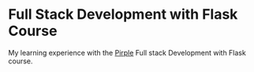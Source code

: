 # Full Stack Development with Flask Course

My learning experience with the [Pirple](pirple.com) Full stack Development with Flask course.